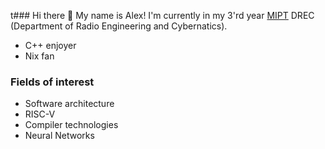 t### Hi there 👋
My name is Alex! I'm currently in my 3'rd year [MIPT](https://en.wikipedia.org/wiki/Moscow_Institute_of_Physics_and_Technology) DREC (Department of Radio Engineering and Cybernatics).

* C++ enjoyer
* Nix fan

### Fields of interest
* Software architecture
* RISC-V
* Compiler technologies
* Neural Networks
  
<!--
**ajlekcahdp4/ajlekcahdp4** is a ✨ _special_ ✨ repository because its `README.md` (this file) appears on your GitHub profile.

Here are some ideas to get you started:

- 🔭 I’m currently working on ...
- 🌱 I’m currently learning ...
- 👯 I’m looking to collaborate on ...
- 🤔 I’m looking for help with ...
- 💬 Ask me about ...
- 📫 How to reach me: ...
- 😄 Pronouns: ...
- ⚡ Fun fact: ...
-->
